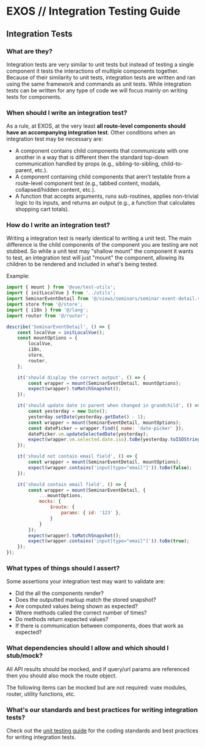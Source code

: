 # EXOS  //  Integration Testing Guide



## Integration Tests



### What are they?

Integration tests are very similar to unit tests but instead of testing a single component it tests the interactions of multiple components together. Because of their similarity to unit tests, integration tests are written and ran using the same framework and commands as unit tests. While integration tests can be written for any type of code we will focus mainly on writing tests for components.



### When should I write an integration test?

As a rule, at EXOS, at the very least **all route-level components should have an accompanying integration test**. Other conditions when an integration test may be necessary are:

- A component contains child components that communicate with one another in a way that is different then the standard top-down communication handled by props (e.g., sibling-to-sibling, child-to-parent, etc.).
- A component containing child components that aren't testable from a route-level component test (e.g., tabbed content, modals, collapsed/hidden content, etc.).
- A function that accepts arguments, runs sub-routines, applies non-trivial logic to its inputs, and returns an output (e.g., a function that calculates shopping cart totals).



### How do I write an integration test?

Writing a integration test is nearly identical to writing a unit test. The main difference is the child components of the component you are testing are not stubbed. So while a unit test may "shallow mount" the component it wants to test, an integration test will just "mount" the component, allowing its children to be rendered and included in what's being tested.

Example:

```javascript
import { mount } from '@vue/test-utils';
import { initLocalVue } from '../utils';
import SeminarEventDetail from '@/views/seminars/seminar-event-detail.vue';
import store from '@/store';
import { i18n } from '@/lang';
import router from '@/router';

describe('SeminarEventDetail', () => {
    const localVue = initLocalVue();
    const mountOptions = {
        localVue,
        i18n,
        store,
        router,
    };

    it('should display the correct output', () => {
        const wrapper = mount(SeminarEventDetail, mountOptions);
        expect(wrapper).toMatchSnapshot();
    });

    it('should update date in parent when changed in grandchild', () => {
        const yesterday = new Date();
        yesterday.setDate(yesterday.getDate() - 1);
        const wrapper = mount(SeminarEventDetail, mountOptions);
        const datePicker = wrapper.find({ name: 'date-picker' });
        datePicker.vm.updateSelectedDate(yesterday);
        expect(wrapper.vm.selected.date.iso).toBe(yesterday.toISOString());
    });

    it('should not contain email field', () => {
        const wrapper = mount(SeminarEventDetail, mountOptions);
        expect(wrapper.contains('input[type="email"]')).toBe(false);
    });

    it('should contain email field', () => {
        const wrapper = mount(SeminarEventDetail, {
            ...mountOptions,
            mocks: {
                $route: {
                    params: { id: '123' },
                }
            }
        });
        expect(wrapper).toMatchSnapshot();
        expect(wrapper.contains('input[type="email"]')).toBe(true);
    });
});
```



### What types of things should I assert?

Some assertions your integration test may want to validate are:

- Did the all the components render?
- Does the outputted markup match the stored snapshot?
- Are computed values being shown as expected?
- Where methods called the correct number of times?
- Do methods return expected values?
- If there is communication between components, does that work as expected?



### What dependencies should I allow and which should I stub/mock?

All API results should be mocked, and if query/url params are referenced then you should also mock the route object.

The following items can be mocked but are not required: vuex modules, router, utility functions, etc.



### What's our standards and best practices for writing integration tests?

Check out the [unit testing guide](/) for the coding standards and best practices for writing integration tests.



